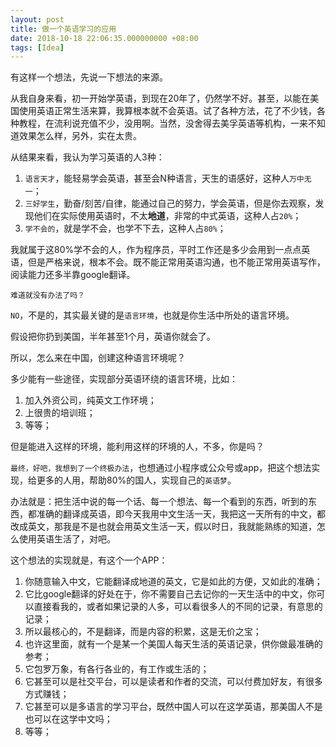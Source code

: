 ```yaml
---
layout: post
title: 做一个英语学习的应用
date: 2018-10-18 22:06:35.000000000 +08:00
tags: [Idea]
---
```


有这样一个想法，先说一下想法的来源。

从我自身来看，初一开始学英语，到现在20年了，仍然学不好。甚至，以能在美国使用英语正常生活来算，我算根本就不会英语。试了各种方法，花了不少钱，各种教程，在流利说充值不少，没用啊。当然，没舍得去美孚英语等机构，一来不知道效果怎么样，另外，实在太贵。

从结果来看，我认为学习英语的人3种：

1. `语言天才`，能轻易学会英语，甚至会N种语言，天生的语感好，这种人`万中无一`；
2. `三好学生`，勤奋/刻苦/自律，能通过自己的努力，学会英语，但是你去观察，发现他们在实际使用英语时，不太**地道**，非常的中式英语，这种人占`20%`；
3. `学不会的`，就是学不会，也学不下去，这种人占`80%`；

我就属于这80%学不会的人，作为程序员，平时工作还是多少会用到一点点英语，但是严格来说，根本不会。既不能正常用英语沟通，也不能正常用英语写作，阅读能力还多半靠google翻译。

`难道就没有办法了吗？`

`NO`，不是的，其实最关键的是`语言环境`，也就是你生活中所处的语言环境。

假设把你扔到美国，半年甚至1个月，英语你就会了。

所以，怎么来在中国，创建这种语言环境呢？

多少能有一些途径，实现部分英语环绕的语言环境，比如：
1. 加入外资公司，纯英文工作环境；
2. 上很贵的培训班；
3. 等等；

但是能进入这样的环境，能利用这样的环境的人，不多，你是吗？

`最终，好吧，我想到了一个终极办法`，也想通过小程序或公众号或app，把这个想法实现，给更多的人用，帮助80%的国人，实现自己的`英语梦`。

办法就是：把生活中说的每一个话、每一个想法、每一个看到的东西，听到的东西，都准确的翻译成英语，即今天我用中文生活一天，我把这一天所有的中文，都改成英文，那我是不是也就会用英文生活一天，假以时日，我就能熟练的知道，怎么使用英语生活了，对吧。

这个想法的实现就是，有这个一个APP：
1. 你随意输入中文，它能翻译成地道的英文，它是如此的方便，又如此的准确；
2. 它比google翻译的好处在于，你不需要自己去记你的一天生活中的中文，你可以直接看我的，或者如果记录的人多，可以看很多人的不同的记录，有意思的记录；
3. 所以最核心的，不是翻译，而是内容的积累，这是无价之宝；
4. 也许这里面，就有一个是某一个美国人每天生活的英语记录，供你做最准确的参考；
5. 它包罗万象，有各行各业的，有工作或生活的；
6. 它甚至可以是社交平台，可以是读者和作者的交流，可以付费加好友，有很多方式赚钱；
7. 它甚至可以是多语言的学习平台，既然中国人可以在这学英语，那美国人不是也可以在这学中文吗；
8. 等等；